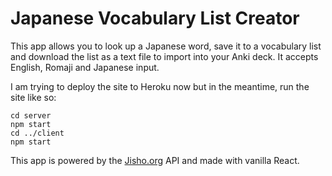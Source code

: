#  Japanese Vocabulary List Creator

This app allows you to look up a Japanese word, save it to a vocabulary list and download the list as a text file to import into your Anki deck. It accepts English, Romaji and Japanese input.  

I am trying to deploy the site to Heroku now but in the meantime, run the site like so:  

```
cd server  
npm start  
cd ../client  
npm start  
```

This app is powered by the [Jisho.org](https://jisho.org/) API and made with vanilla React.
